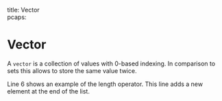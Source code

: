 title: Vector	
pcaps: 

Vector
=======

A `vector` is a collection of values with 0-based indexing.
In comparison to sets this allows to store the same value twice.

Line 6 shows an example of the length operator. 
This line adds a new element at the end of the list.

